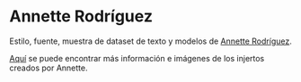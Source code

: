 # Annette Rodríguez

Estilo, fuente, muestra de dataset de texto y modelos de [Annette Rodríguez](https://www.instagram.com/acrft/).

[Aquí](https://bejucoo.github.io/injertos/participantes/annette) se puede encontrar más información e imágenes de los injertos creados por Annette.